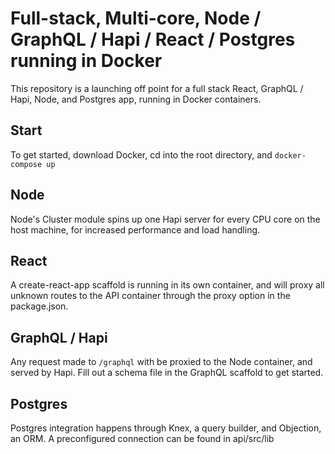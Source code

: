 # Full-stack, Multi-core, Node / GraphQL / Hapi / React / Postgres running in Docker

This repository is a launching off point for a full stack React, GraphQL / Hapi, Node, and Postgres app, running in Docker containers.

## Start

To get started, download Docker, cd into the root directory, and `docker-compose up`

## Node

Node's Cluster module spins up one Hapi server for every CPU core on the host machine, for increased performance and load handling.

## React

A create-react-app scaffold is running in its own container, and will proxy all unknown routes to the API container through the proxy option in the package.json.

## GraphQL / Hapi

Any request made to `/graphql` with be proxied to the Node container, and served by Hapi. Fill out a schema file in the GraphQL scaffold to get started.

## Postgres

Postgres integration happens through Knex, a query builder, and Objection, an ORM. A preconfigured connection can be found in api/src/lib
